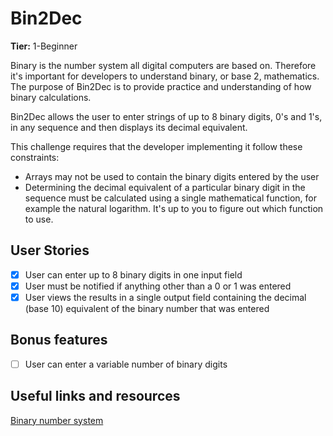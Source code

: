 # Bin2Dec

**Tier:** 1-Beginner

Binary is the number system all digital computers are based on.
Therefore it's important for developers to understand binary, or base 2,
mathematics. The purpose of Bin2Dec is to provide practice and
understanding of how binary calculations.

Bin2Dec allows the user to enter strings of up to 8 binary digits, 0's
and 1's, in any sequence and then displays its decimal equivalent.

This challenge requires that the developer implementing it follow these
constraints:

-   Arrays may not be used to contain the binary digits entered by the user
-   Determining the decimal equivalent of a particular binary digit in the
    sequence must be calculated using a single mathematical function, for
    example the natural logarithm. It's up to you to figure out which function
    to use.

## User Stories

-   [X] User can enter up to 8 binary digits in one input field
-   [X] User must be notified if anything other than a 0 or 1 was entered
-   [X] User views the results in a single output field containing the decimal (base 10) equivalent of the binary number that was entered

## Bonus features

-   [ ] User can enter a variable number of binary digits

## Useful links and resources

[Binary number system](https://en.wikipedia.org/wiki/Binary_number)